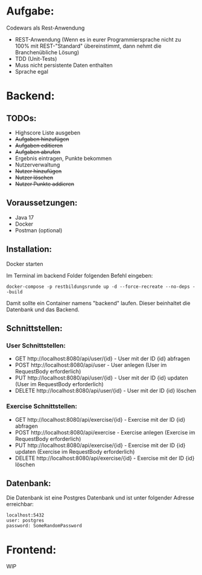 # Aufgabe:
Codewars als Rest-Anwendung
- REST-Anwendung (Wenn es in eurer Programmiersprache nicht zu 100% mit REST-"Standard" übereinstimmt, dann nehmt die Branchenübliche Lösung)
- TDD (Unit-Tests)
- Muss nicht persistente Daten enthalten
- Sprache egal

# Backend:

## TODOs:
- Highscore Liste ausgeben
- ~~Aufgaben hinzufügen~~
- ~~Aufgaben editieren~~
- ~~Aufgaben abrufen~~
- Ergebnis eintragen, Punkte bekommen
- Nutzerverwaltung
- ~~Nutzer hinzufügen~~
- ~~Nutzer löschen~~
- ~~Nutzer Punkte addieren~~

## Voraussetzungen:
- Java 17
- Docker
- Postman (optional)

## Installation:
Docker starten

Im Terminal im backend Folder folgenden Befehl eingeben:

```
docker-compose -p restbildungsrunde up -d --force-recreate --no-deps --build
```

Damit sollte ein Container namens "backend" laufen. Dieser beinhaltet die Datenbank und das Backend.

## Schnittstellen:

### User Schnittstellen:
- GET http://localhost:8080/api/user/{id} - User mit der ID {id} abfragen
- POST http://localhost:8080/api/user - User anlegen (User im RequestBody erforderlich)
- PUT http://localhost:8080/api/user/{id} - User mit der ID {id} updaten (User im RequestBody erforderlich)
- DELETE http://localhost:8080/api/user/{id} - User mit der ID {id} löschen

### Exercise Schnittstellen:
- GET http://localhost:8080/api/exercise/{id} - Exercise mit der ID {id} abfragen
- POST http://localhost:8080/api/exercise - Exercise anlegen (Exercise im RequestBody erforderlich)
- PUT http://localhost:8080/api/exercise/{id} - Exercise mit der ID {id} updaten (Exercise im RequestBody erforderlich)
- DELETE http://localhost:8080/api/exercise/{id} - Exercise mit der ID {id} löschen

## Datenbank:
Die Datenbank ist eine Postgres Datenbank und ist unter folgender Adresse erreichbar:

```
localhost:5432
user: postgres
password: SomeRandomPassword
```

# Frontend:
WIP